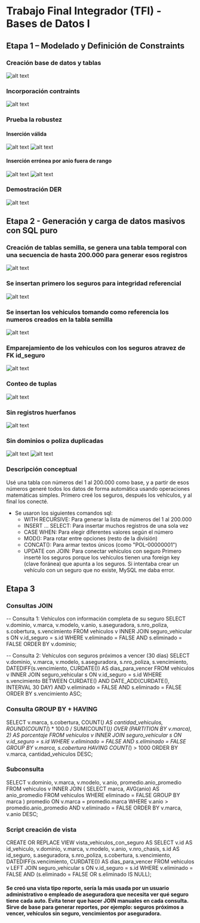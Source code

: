 # Trabajo Final Integrador (TFI) - Bases de Datos I 

## Etapa 1 – Modelado y Definición de Constraints

### Creación base de datos y tablas
![alt text](image.png)

### Incorporación contraints
![alt text](image-1.png)

### Prueba la robustez
#### Inserción válida
![alt text](image-2.png)
![alt text](image-3.png)

#### Inserción errónea por anio fuera de rango
 ![alt text](image-4.png)
 ![alt text](image-5.png)

### Demostración DER 
 ![alt text](image.png)

## Etapa 2 - Generación y carga de datos masivos con SQL puro

### Creación de tablas semilla, se genera una tabla temporal con una secuencia de hasta 200.000 para generar esos registros
![alt text](image-3.png)

### Se insertan primero los seguros para integridad referencial
![alt text](image-4.png)

### Se insertan los vehiculos tomando como referencia los numeros creados en la tabla semilla
![alt text](image-5.png)

### Emparejamiento de los vehiculos con los seguros atravez de FK id_seguro
![alt text](image-6.png)

### Conteo de tuplas
![alt text](image-7.png)

### Sin registros huerfanos
![alt text](image-8.png)

### Sin dominios o poliza duplicadas
![alt text](image-9.png)
![alt text](image-10.png)

### Descripción conceptual 
Usé una tabla con números del 1 al 200.000 como base, y a partir de esos números generé todos los datos de forma automática usando operaciones matemáticas simples. Primero creé los seguros, después los vehículos, y al final los conecté.
 - Se usaron los siguientes comandos sql:
    - WITH RECURSIVE: Para generar la lista de números del 1 al 200.000
    - INSERT ... SELECT: Para insertar muchos registros de una sola vez
    - CASE WHEN: Para elegir diferentes valores según el número
    - MOD(): Para rotar entre opciones (resto de la división)
    - CONCAT(): Para armar textos únicos (como "POL-00000001")
    - UPDATE con JOIN: Para conectar vehículos con seguro
Primero inserté los seguros porque los vehículos tienen una foreign key (clave foránea) que apunta a los seguros. Si intentaba crear un vehículo con un seguro que no existe, MySQL me daba error.

## Etapa 3

### Consultas JOIN
-- Consulta 1: Vehículos con información completa de su seguro
SELECT 
    v.dominio,
    v.marca,
    v.modelo,
    v.anio,
    s.aseguradora,
    s.nro_poliza,
    s.cobertura,
    s.vencimiento
FROM vehiculos v
INNER JOIN seguro_vehicular s ON v.id_seguro = s.id
WHERE v.eliminado = FALSE 
  AND s.eliminado = FALSE
ORDER BY v.dominio;

-- Consulta 2: Vehículos con seguros próximos a vencer (30 días)
SELECT 
    v.dominio,
    v.marca,
    v.modelo,
    s.aseguradora,
    s.nro_poliza,
    s.vencimiento,
    DATEDIFF(s.vencimiento, CURDATE()) AS dias_para_vencer
FROM vehiculos v
INNER JOIN seguro_vehicular s ON v.id_seguro = s.id
WHERE s.vencimiento BETWEEN CURDATE() AND DATE_ADD(CURDATE(), INTERVAL 30 DAY)
  AND v.eliminado = FALSE
  AND s.eliminado = FALSE
ORDER BY s.vencimiento ASC;

### Consulta GROUP BY + HAVING
SELECT 
    v.marca,
    s.cobertura,
    COUNT(*) AS cantidad_vehiculos,
    ROUND(COUNT(*) * 100.0 / SUM(COUNT(*)) OVER (PARTITION BY v.marca), 2) AS porcentaje
FROM vehiculos v
INNER JOIN seguro_vehicular s ON v.id_seguro = s.id
WHERE v.eliminado = FALSE 
  AND s.eliminado = FALSE
GROUP BY v.marca, s.cobertura
HAVING COUNT(*) > 1000
ORDER BY v.marca, cantidad_vehiculos DESC;

### Subconsulta
SELECT 
    v.dominio,
    v.marca,
    v.modelo,
    v.anio,
    promedio.anio_promedio
FROM vehiculos v
INNER JOIN (
    SELECT 
        marca,
        AVG(anio) AS anio_promedio
    FROM vehiculos
    WHERE eliminado = FALSE
    GROUP BY marca
) promedio ON v.marca = promedio.marca
WHERE v.anio > promedio.anio_promedio
  AND v.eliminado = FALSE
ORDER BY v.marca, v.anio DESC;

### Script creación de vista
CREATE OR REPLACE VIEW vista_vehiculos_con_seguro AS
SELECT 
    v.id AS id_vehiculo,
    v.dominio,
    v.marca,
    v.modelo,
    v.anio,
    v.nro_chasis,
    s.id AS id_seguro,
    s.aseguradora,
    s.nro_poliza,
    s.cobertura,
    s.vencimiento,
    DATEDIFF(s.vencimiento, CURDATE()) AS dias_para_vencer
FROM vehiculos v
LEFT JOIN seguro_vehicular s ON v.id_seguro = s.id
WHERE v.eliminado = FALSE
  AND (s.eliminado = FALSE OR s.eliminado IS NULL);

#### Se creó una vista tipo reporte, sería la más usada por un usuario administrativo o empleado de aseguradora que necesita ver qué seguro tiene cada auto. Evita tener que hacer JOIN manuales en cada consulta. Sirve de base para generar reportes, por ejemplo: seguros próximos a vencer, vehículos sin seguro, vencimientos por aseguradora.


